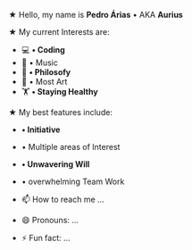 **★** Hello, my name is **Pedro Árias**
   • AKA **Aurius**



**★** My current Interests are:
-    💻 **• Coding**
-    🎵 • Music
-    🧠 **• Philosofy**
-    🎨 • Most Art
-    🏋️ **• Staying Healthy**



**★** My best features include:
-   **• Initiative**
- • Multiple areas of Interest
-   **• Unwavering Will**
- • overwhelming Team Work
    
- 📫 How to reach me ...
- 😄 Pronouns: ...
- ⚡ Fun fact: ...

<!---
1Aurius/1Aurius is a ✨ special ✨ repository because its `README.md` (this file) appears on your GitHub profile.
You can click the Preview link to take a look at your changes.
--->
